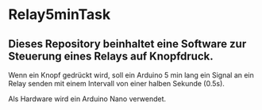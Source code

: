 # Relay5minTask
## Dieses Repository beinhaltet eine Software zur Steuerung eines Relays auf Knopfdruck.

Wenn ein Knopf gedrückt wird, soll ein Arduino 5 min lang ein Signal an ein Relay senden mit einem Intervall von einer halben Sekunde (0.5s).

Als Hardware wird ein Arduino Nano verwendet.

